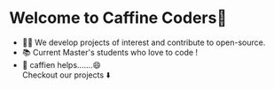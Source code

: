 # Welcome to Caffine Coders👋
- 🙋‍♀️ We develop projects of interest and contribute to open-source.
- 📚 Current Master's students who love to code !
- 🍿 caffien helps.......😄<br/>
Checkout our projects ⬇️

<!--

**Here are some ideas to get you started:**

🙋‍♀️ A short introduction - what is your organization all about?
🌈 Contribution guidelines - how can the community get involved?
👩‍💻 Useful resources - where can the community find your docs? Is there anything else the community should know?
🍿 Fun facts - what does your team eat for breakfast?
🧙 Remember, you can do mighty things with the power of [Markdown](https://docs.github.com/github/writing-on-github/getting-started-with-writing-and-formatting-on-github/basic-writing-and-formatting-syntax)
-->
